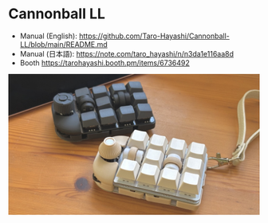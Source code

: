 # Cannonball LL

- Manual (English): https://github.com/Taro-Hayashi/Cannonball-LL/blob/main/README.md
- Manual (日本語): https://note.com/taro_hayashi/n/n3da1e116aa8d
- Booth https://tarohayashi.booth.pm/items/6736492

![](https://github.com/Taro-Hayashi/Cannonball-LL/blob/main/img/IMG_0243.jpg?raw=true)
